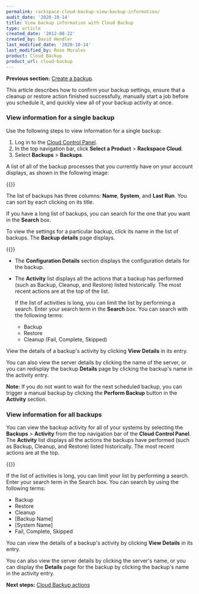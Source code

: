 ```yaml
---
permalink: rackspace-cloud-backup-view-backup-information/
audit_date: '2020-10-14'
title: View backup information with Cloud Backup
type: article
created_date: '2012-08-22'
created_by: David Hendler
last_modified_date: '2020-10-14'
last_modified_by: Rose Morales
product: Cloud Backup
product_url: cloud-backup
---
```


**Previous section:** [Create a backup](/support/how-to/rackspace-cloud-backup-create-a-backup).

This article describes how to confirm your backup settings, ensure that a cleanup or restore action finished
successfully, manually start a job before you schedule it, and quickly view all of your backup activity at once.

### View information for a single backup

Use the following steps to view information for a single backup:

1. Log in to the [Cloud Control Panel](https://login.rackspace.com).
2. In the top navigation bar, click **Select a Product** > **Rackspace Cloud**.
3. Select **Backups** > **Backups**.

A list of all of the backup processes that you currently have on your account
displays, as shown in the following image:

{{<image src="1842-2039-IMG-1.png" alt="" title="">}}

The list of backups has three columns: **Name**, **System**, and **Last Run**. You can sort by each clicking on its title.

If you have a long list of backups, you can search for the one that you want in the **Search** box.

To view the settings for a particular backup, click its name in the list of backups. The **Backup details** page displays.

{{<image src="1842-2039-IMG-2.png" alt="" title="">}}

- The **Configuration Details** section displays the configuration details for the backup.

- The **Activity** list displays all the actions that a backup has performed (such as Backup, Cleanup, and Restore)
  listed historically. The most recent actions are at the top of the list.

  If the list of activities is long, you can limit the list by performing a search. Enter your search term in the
  **Search** box. You can search with the following terms:

  - Backup
  - Restore
  - Cleanup (Fail, Complete, Skipped)

View the details of a backup's activity by clicking **View Details** in its entry.

You can also view the server details by clicking the name of the server, or you can redisplay the backup **Details**
page by clicking the backup's name in the activity entry.

**Note:** If you do not want to wait for the next scheduled backup, you can trigger a manual backup by clicking
the **Perform Backup** button in the **Activity** section.

### View information for all backups

You can view the backup activity for all of your systems by selecting the **Backups** > **Activity** from the top
navigation bar of the **Cloud Control Panel**. The **Activity** list displays all the actions the backups have
performed (such as Backup, Cleanup, and Restore) listed historically. The most recent actions are at the  top.

{{<image src="1842-2039-IMG-3.png" alt="" title="">}}

If the list of activities is long, you can limit your list by performing a search. Enter your search term in the
Search box. You can search by using the following terms:

- Backup
- Restore
- Cleanup
- [Backup Name]
- [System Name]
- Fail, Complete, Skipped

You can view the details of a backup's activity by clicking **View Details** in its entry.

You can also view the server details by clicking the server's name, or you can display the **Details** page for
the backup by clicking the backup's name in the activity entry.

**Next steps:** [Cloud Backup actions](/support/how-to/rackspace-cloud-backup-backup-actions)
